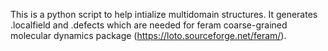 This is a python script to help intialize multidomain structures. 
It generates .localfield and .defects which are needed for feram coarse-grained molecular dynamics package (https://loto.sourceforge.net/feram/).

